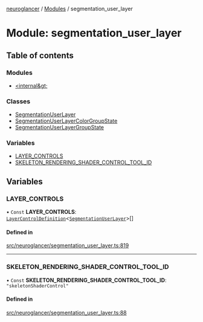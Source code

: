 [neuroglancer](../README.md) / [Modules](../modules.md) / segmentation\_user\_layer

# Module: segmentation\_user\_layer

## Table of contents

### Modules

- [&lt;internal\&gt;](segmentation_user_layer._internal_.md)

### Classes

- [SegmentationUserLayer](../classes/segmentation_user_layer.SegmentationUserLayer.md)
- [SegmentationUserLayerColorGroupState](../classes/segmentation_user_layer.SegmentationUserLayerColorGroupState.md)
- [SegmentationUserLayerGroupState](../classes/segmentation_user_layer.SegmentationUserLayerGroupState.md)

### Variables

- [LAYER\_CONTROLS](segmentation_user_layer.md#layer_controls)
- [SKELETON\_RENDERING\_SHADER\_CONTROL\_TOOL\_ID](segmentation_user_layer.md#skeleton_rendering_shader_control_tool_id)

## Variables

### LAYER\_CONTROLS

• `Const` **LAYER\_CONTROLS**: [`LayerControlDefinition`](../interfaces/segmentation_user_layer._internal_.LayerControlDefinition.md)<[`SegmentationUserLayer`](../classes/segmentation_user_layer.SegmentationUserLayer.md)\>[]

#### Defined in

[src/neuroglancer/segmentation_user_layer.ts:819](https://github.com/ActiveBrainAtlas2/neuroglancer/blob/540617bc/src/neuroglancer/segmentation_user_layer.ts#L819)

___

### SKELETON\_RENDERING\_SHADER\_CONTROL\_TOOL\_ID

• `Const` **SKELETON\_RENDERING\_SHADER\_CONTROL\_TOOL\_ID**: ``"skeletonShaderControl"``

#### Defined in

[src/neuroglancer/segmentation_user_layer.ts:88](https://github.com/ActiveBrainAtlas2/neuroglancer/blob/540617bc/src/neuroglancer/segmentation_user_layer.ts#L88)

